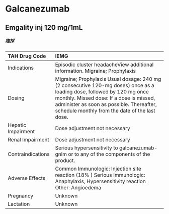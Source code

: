 # Galcanezumab

## Emgality inj 120 mg/1mL

##### 臨採

| TAH Drug Code      | IEMG                                                                                                                                                                                                                                                            |
|:-------------------|:----------------------------------------------------------------------------------------------------------------------------------------------------------------------------------------------------------------------------------------------------------------|
| Indications        | Episodic cluster headacheView additional information. Migraine; Prophylaxis                                                                                                                                                                                     |
| Dosing             | Migraine; Prophylaxis Usual dosage: 240 mg (2 consecutive 120-mg doses) once as a loading dose, followed by 120 mg once monthly. Missed dose: If a dose is missed, administer as soon as possible. Thereafter, schedule monthly from the date of the last dose. |
| Hepatic Impairment | Dose adjustment not necessary                                                                                                                                                                                                                                   |
| Renal Impairment   | Dose adjustment not necessary                                                                                                                                                                                                                                   |
| Contraindications  | Serious hypersensitivity to galcanezumab-gnlm or to any of the components of the product.                                                                                                                                                                       |
| Adverse Effects    | Common Immunologic: Injection site reaction (18% ) Serious Immunologic: Anaphylaxis, Hypersensitivity reaction Other: Angioedema                                                                                                                                |
| Pregnancy          | Unknown                                                                                                                                                                                                                                                         |
| Lactation          | Unknown                                                                                                                                                                                                                                                         |

